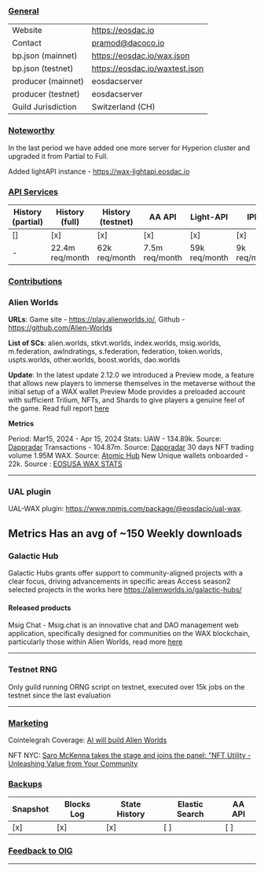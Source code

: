 ### <ins>General</ins>

|  |  |
| --- | --- |
| Website | https://eosdac.io |
| Contact | pramod@dacoco.io |
| bp.json (mainnet) | https://eosdac.io/wax.json |
| bp.json (testnet) | https://eosdac.io/waxtest.json |
| producer (mainnet) | eosdacserver |
| producer (testnet) | eosdacserver |
| Guild Jurisdiction |  Switzerland (CH) |

### <ins>Noteworthy</ins>

In the last period we have added one more server for Hyperion cluster and upgraded it from Partial to Full. 

Added lightAPI instance - https://wax-lightapi.eosdac.io


### <ins>API Services</ins>

| History (partial) | History (full) | History (testnet) | AA API | Light-API  | IPFS |
|--------|--------|--------|--------|--------|--------|
| [] | [x] | [x] | [x] | [x] | [x] |  [x] |
| - | 22.4m req/month | 62k req/month | 7.5m req/month | 59k req/month |  9k req/month |



### <ins>Contributions</ins>

### Alien Worlds

**URLs**: Game site - https://play.alienworlds.io/, Github - https://github.com/Alien-Worlds

**List of SCs**: alien.worlds, stkvt.worlds, index.worlds, msig.worlds, m.federation, awlndratings, s.federation, federation, token.worlds, uspts.worlds, other.worlds, boost.worlds, dao.worlds

**Update**: 
In the latest update 2.12.0 we introduced a Preview mode, a feature that allows new players to immerse themselves in the metaverse without the initial setup of a WAX wallet
Preview Mode provides a preloaded account with sufficient Trilium, NFTs, and Shards to give players a genuine feel of the game.
Read full report [here](https://alienworlds.io/blogs/%20%20alien-worlds-2-12-0-preview-mode/)

**Metrics**

Period: Mar15, 2024 - Apr 15, 2024
Stats: 
UAW - 134.89k. Source: [Dappradar](https://dappradar.com/dapp/alien-worlds/?range-ds=30d)
Transactions - 104.87m. Source: [Dappradar](https://dappradar.com/dapp/alien-worlds/?range-ds=30d)
30 days NFT trading volume 1.95M WAX. Source: [Atomic Hub](https://atomichub.io/explorer/collection/wax-mainnet/alien.worlds)
New Unique wallets onboarded - 22k. Source : [EOSUSA WAX STATS](https://wax.stats.eosusa.news/d/IDpsWwxGz/alienworlds-active-miners?orgId=1&from=now-30d&to=now&refresh=1m&fullscreen&panelId=28)

---
### UAL plugin
UAL-WAX plugin: https://www.npmjs.com/package/@eosdacio/ual-wax. 

**Metrics**
Has an avg of ~150 Weekly downloads
---
### Galactic Hub
Galactic Hubs grants offer support to community-aligned projects with a clear focus, driving advancements in specific areas
Access season2 selected projects in the works here https://alienworlds.io/galactic-hubs/

#### Released products
Msig Chat - Msig.chat is an innovative chat and DAO management web application, specifically designed for communities on the WAX blockchain, particularly those within Alien Worlds, read more [here](https://medium.com/@vladislavhramtsov/introducing-msig-chat-the-on-chain-chat-and-dao-management-app-a687fe08ad05)


---
### Testnet RNG

Only guild running ORNG script on testnet, executed over 15k jobs on the testnet since the last evaluation

---
### <ins>Marketing</ins>

Cointelegrah Coverage: [AI will build Alien Worlds](https://cointelegraph.com/magazine/ai-build-metaverse-alien-worlds-eric-wall-vs-bittensor-ai-eye/)

NFT NYC: [Saro McKenna takes the stage and joins the panel: "NFT Utility - Unleashing Value from Your Community](https://nftnyc2024.sessionize.com/session/574142)

### <ins>Backups </ins>

| Snapshot | Blocks Log | State History | Elastic Search | AA API |
|--------|--------|--------|--------|--------|
| [x] | [x] | [x] | [ ] | [ ] |

### <ins>Feedback to OIG</ins>


----
